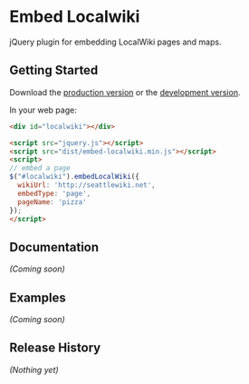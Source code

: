# Embed Localwiki

jQuery plugin for embedding LocalWiki pages and maps.

## Getting Started
Download the [production version][min] or the [development version][max].

[min]: https://raw.github.com/sethvincent/jquery.embed-localwiki.js/master/dist/embed-localwiki.min.js
[max]: https://raw.github.com/sethvincent/jquery.embed-localwiki.js/master/dist/embed-localwiki.js

In your web page:

```html
<div id="localwiki"></div>

<script src="jquery.js"></script>
<script src="dist/embed-localwiki.min.js"></script>
<script>
// embed a page
$("#localwiki").embedLocalWiki({
  wikiUrl: 'http://seattlewiki.net',
  embedType: 'page',
  pageName: 'pizza'
});
</script>
```

## Documentation
_(Coming soon)_

## Examples
_(Coming soon)_

## Release History
_(Nothing yet)_
